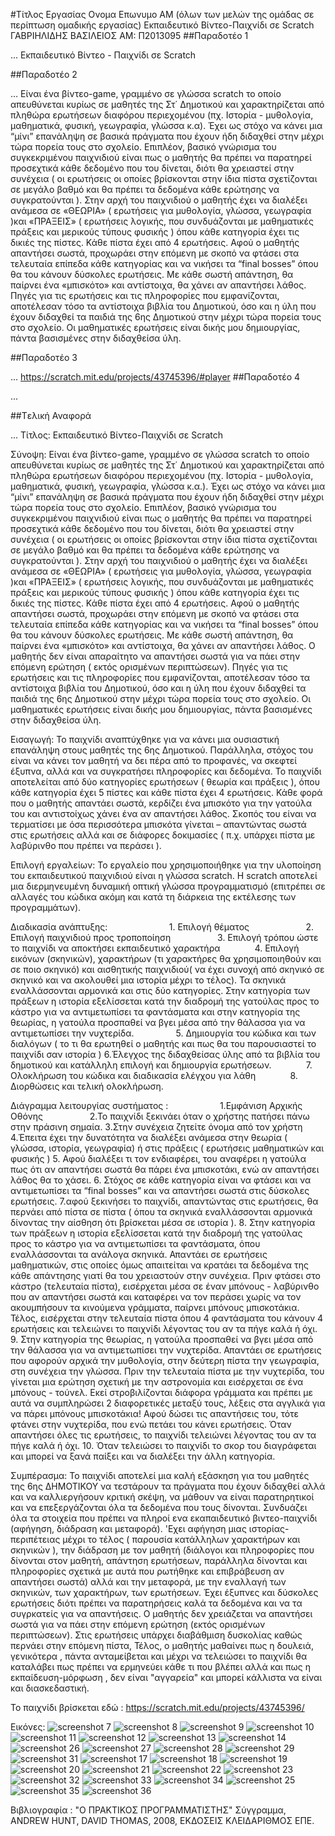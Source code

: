 ﻿#Τίτλος Εργασίας
Ονομα Επωνυμο
ΑΜ (όλων των μελών της ομάδας σε περίπτωση ομαδικής εργασίας)
Εκπαιδευτικό Βίντεο-Παιχνίδι σε Scratch
ΓΑΒΡΙΗΛΙΔΗΣ ΒΑΣΙΛΕΙΟΣ
ΑΜ: Π2013095
##Παραδοτέο 1

...
Εκπαιδευτικό Βίντεο - Παιχνίδι σε Scratch

##Παραδοτέο 2

…
Είναι ένα βίντεο-game, γραμμένο σε γλώσσα scratch το οποίο απευθύνεται κυρίως σε μαθητές της Στ΄ Δημοτικού και χαρακτηρίζεται από πληθώρα ερωτήσεων διαφόρου περιεχομένου (πχ. Ιστορία - μυθολογία, μαθηματικά, φυσική, γεωγραφία, γλώσσα κ.α). Έχει ως στόχο να κάνει μια “μίνι” επανάληψη σε βασικά πράγματα που έχουν ήδη διδαχθεί στην μέχρι τώρα πορεία τους στο σχολείο. Επιπλέον, βασικό γνώρισμα του συγκεκριμένου παιχνιδιού είναι πως ο μαθητής θα πρέπει να παρατηρεί προσεχτικά κάθε δεδομένο που του δίνεται, διότι θα χρειαστεί στην συνέχεια ( οι ερωτήσεις οι οποίες βρίσκονται στην ίδια πίστα σχετίζονται σε μεγάλο βαθμό και θα πρέπει τα δεδομένα κάθε ερώτησης να συγκρατούνται ). Στην αρχή του παιχνιδιού ο μαθητής έχει να διαλέξει ανάμεσα σε «ΘΕΩΡΙΑ» ( ερωτήσεις για μυθολογία, γλώσσα, γεωγραφία )και «ΠΡΑΞΕΙΣ» ( ερωτήσεις λογικής, που συνδυάζονται με μαθηματικές πράξεις και μερικούς τύπους φυσικής ) όπου κάθε κατηγορία έχει τις δικιές της πίστες. Κάθε πίστα έχει από 4 ερωτήσεις. Αφού ο μαθητής απαντήσει σωστά, προχωράει στην επόμενη με σκοπό να φτάσει στα τελευταία επίπεδα κάθε κατηγορίας και να νικήσει τα “final bosses” όπου θα του κάνουν δύσκολες ερωτήσεις. Με κάθε σωστή απάντηση, θα παίρνει ένα «μπισκότο» και αντίστοιχα, θα χάνει αν απαντήσει λάθος. Πηγές για τις ερωτήσεις και τις πληροφορίες που εμφανίζονται, αποτέλεσαν τόσο τα αντίστοιχα βιβλία του Δημοτικού, όσο και η ύλη που έχουν διδαχθεί τα παιδιά της 6ης Δημοτικού στην μέχρι τώρα πορεία τους στο σχολείο. Οι μαθηματικές ερωτήσεις είναι δικής μου δημιουργίας, πάντα βασισμένες στην διδαχθείσα ύλη.

##Παραδοτέο 3

...
https://scratch.mit.edu/projects/43745396/#player
##Παραδοτέο 4

...

##Tελική Αναφορά

...
Τίτλος: Εκπαιδευτικό Βίντεο-Παιχνίδι σε Scratch

Σύνοψη: Είναι ένα βίντεο-game, γραμμένο σε γλώσσα scratch το οποίο απευθύνεται κυρίως σε μαθητές της Στ΄ Δημοτικού και χαρακτηρίζεται από πληθώρα ερωτήσεων διαφόρου περιεχομένου (πχ. Ιστορία - μυθολογία, μαθηματικά, φυσική, γεωγραφία, γλώσσα κ.α.). Έχει ως στόχο να κάνει μια “μίνι” επανάληψη σε βασικά πράγματα που έχουν ήδη διδαχθεί στην μέχρι τώρα πορεία τους στο σχολείο. Επιπλέον, βασικό γνώρισμα του συγκεκριμένου παιχνιδιού είναι πως ο μαθητής θα πρέπει να παρατηρεί προσεχτικά κάθε δεδομένο που του δίνεται, διότι θα χρειαστεί στην συνέχεια ( οι ερωτήσεις οι οποίες βρίσκονται στην ίδια πίστα σχετίζονται σε μεγάλο βαθμό και θα πρέπει τα δεδομένα κάθε ερώτησης να συγκρατούνται ). Στην αρχή του παιχνιδιού ο μαθητής έχει να διαλέξει ανάμεσα σε «ΘΕΩΡΙΑ» ( ερωτήσεις για μυθολογία, γλώσσα, γεωγραφία )και «ΠΡΑΞΕΙΣ» ( ερωτήσεις λογικής, που συνδυάζονται με μαθηματικές πράξεις και μερικούς τύπους φυσικής ) όπου κάθε κατηγορία έχει τις δικιές της πίστες. Κάθε πίστα έχει από 4 ερωτήσεις. Αφού ο μαθητής απαντήσει σωστά, προχωράει στην επόμενη με σκοπό να φτάσει στα τελευταία επίπεδα κάθε κατηγορίας και να νικήσει τα “final bosses” όπου θα του κάνουν δύσκολες ερωτήσεις. Με κάθε σωστή απάντηση, θα παίρνει ένα «μπισκότο» και αντίστοιχα, θα χάνει αν απαντήσει λάθος. Ο μαθητής δεν είναι απαραίτητο να απαντήσει σωστά για να πάει στην επόμενη ερώτηση ( εκτός ορισμένων περιπτώσεων).  Πηγές για τις ερωτήσεις και τις πληροφορίες που εμφανίζονται, αποτέλεσαν τόσο τα αντίστοιχα βιβλία του Δημοτικού, όσο και η ύλη που έχουν διδαχθεί τα παιδιά της 6ης Δημοτικού στην μέχρι τώρα πορεία τους στο σχολείο. Οι μαθηματικές ερωτήσεις είναι δικής μου δημιουργίας, πάντα βασισμένες στην διδαχθείσα ύλη.

Εισαγωγή:
Το παιχνίδι αναπτύχθηκε για να κάνει μια ουσιαστική επανάληψη στους μαθητές της 6ης Δημοτικού. Παράλληλα, στόχος του είναι να κάνει τον μαθητή να δει πέρα από το προφανές, να σκεφτεί έξυπνα, αλλά και να συγκρατήσει πληροφορίες και δεδομένα. Το παιχνίδι αποτελείται από δύο κατηγορίες ερωτήσεων ( θεωρία και πράξεις ), όπου κάθε κατηγορία έχει 5 πίστες και κάθε πίστα έχει 4 ερωτήσεις. Κάθε φορά που ο μαθητής απαντάει σωστά, κερδίζει ένα μπισκότο για την γατούλα του και αντιστοίχως χάνει ένα αν απαντήσει λάθος. Σκοπός του είναι να τερματίσει με όσα περισσότερα  μπισκότα γίνεται – απαντώντας σωστά στις ερωτήσεις αλλά και σε διάφορες δοκιμασίες ( π.χ. υπάρχει πίστα με λαβύρινθο που πρέπει να περάσει ).

Επιλογή εργαλείων:
Το εργαλείο που χρησιμοποιήθηκε για την υλοποίηση του εκπαιδευτικού παιχνιδιού είναι η γλώσσα scratch. Η scratch αποτελεί μια διερμηνευμένη δυναμική οπτική γλώσσα προγραμματισμό (επιτρέπει σε αλλαγές του κώδικα ακόμη και κατά τη διάρκεια της εκτέλεσης των προγραμμάτων). 

Διαδικασία ανάπτυξης:   
                     1. Επιλογή θέματος 
                     2. Επιλογή παιχνιδιού προς τροποποίηση 
                 3. Επιλογή τρόπου ώστε το παιχνίδι να αποκτήσει εκπαιδευτικό                  χαρακτήρα
             4. Επιλογή εικόνων (σκηνικών), χαρακτήρων (τι χαρακτήρες θα χρησιμοποιηθούν και σε ποιο σκηνικό) και αισθητικής παιχνιδιού( να έχει συνοχή από σκηνικό σε σκηνικό και να ακολουθεί μια ιστορία μέχρι το τέλος). Τα σκηνικά εναλλάσσονται αρμονικά και στις δύο κατηγορίες. Στην κατηγορία των πράξεων η ιστορία εξελίσσεται κατά την διαδρομή της γατούλας προς το κάστρο για να αντιμετωπίσει τα φαντάσματα και στην κατηγορία της θεωρίας, η γατούλα προσπαθεί να βγει μέσα από την θάλασσα για να αντιμετωπίσει την νυχτερίδα.
                5. Δημιουργία του κώδικα και των διαλόγων ( το τι θα ερωτηθεί ο μαθητής και πως θα του παρουσιαστεί το παιχνίδι σαν ιστορία )
                6.Έλεγχος της διδαχθείσας ύλης από τα βιβλία του δημοτικού και κατάλληλη επιλογή και δημιουργία ερωτήσεων. 
             7. Ολοκλήρωση του κώδικα και  διαδικασία ελέγχου για λάθη
             8. Διορθώσεις και τελική ολοκλήρωση.




Διάγραμμα λειτουργίας συστήματος :  
                  1.Εμφάνιση Αρχικής Οθόνης
                  2.Το παιχνίδι ξεκινάει όταν ο χρήστης πατήσει πάνω στην πράσινη σημαία.
                  3.Στην συνέχεια ζητείτε  όνομα από τον χρήστη
                  4.Έπειτα έχει την δυνατότητα να διαλέξει ανάμεσα στην θεωρία ( γλώσσα, ιστορία, γεωγραφία) ή στις πράξεις ( ερωτήσεις μαθηματικών και φυσικής )
                  5. Αφού διαλέξει τι τον ενδιαφέρει, του αναφέρει η γατούλα πως ότι αν απαντήσει σωστά θα πάρει ένα μπισκοτάκι, ενώ αν απαντήσει λάθος θα το χάσει.
                  6. Στόχος σε κάθε κατηγορία είναι να φτάσει και να αντιμετωπίσει τα “final bosses” και να απαντήσει σωστά στις δύσκολες ερωτήσεις.
                  7.αφού ξεκινήσει το παιχνίδι, απαντώντας στις ερωτήσεις, θα περνάει από πίστα σε πίστα ( όπου τα σκηνικά εναλλάσσονται αρμονικά δίνοντας την αίσθηση ότι βρίσκεται μέσα σε ιστορία ).
                  8. Στην κατηγορία των πράξεων η ιστορία εξελίσσεται κατά την διαδρομή της γατούλας προς το κάστρο για να αντιμετωπίσει τα φαντάσματα, όπου εναλλάσσονται τα ανάλογα σκηνικά. Απαντάει σε ερωτήσεις μαθηματικών, στις οποίες όμως απαιτείται να κρατάει τα δεδομένα της κάθε απάντησης γιατί θα του χρειαστούν στην συνέχεια.  Πριν φτάσει στο κάστρο (τελευταία πίστα), εισέρχεται μέσα σε έναν μπόνους - λαβύρινθο που αν απαντήσει σωστά και καταφέρει να τον περάσει χωρίς να τον ακουμπήσουν τα κινούμενα γράμματα, παίρνει μπόνους μπισκοτάκια. Τέλος, εισέρχεται στην τελευταία πίστα όπου 4 φαντάσματα του κάνουν 4 ερωτήσεις και τελειώνει το παιχνίδι λέγοντας του αν τα πήγε καλά ή όχι.
                   9.  Στην κατηγορία της θεωρίας, η γατούλα προσπαθεί να βγει μέσα από την θάλασσα για να αντιμετωπίσει την νυχτερίδα. Απαντάει σε ερωτήσεις που αφορούν αρχικά την μυθολογία, στην δεύτερη πίστα την γεωγραφία, στη συνέχεια την γλώσσα. Πριν την τελευταία πίστα με την νυχτερίδα, του γίνεται μια ερώτηση σχετική με την αστρονομία και εισέρχεται σε ένα μπόνους - τούνελ. Εκεί στροβιλίζονται διάφορα γράμματα και πρέπει με αυτά να συμπληρώσει 2 διαφορετικές μεταξύ τους, λέξεις στα αγγλικά για να πάρει μπόνους μπισκοτάκια! Αφού δώσει τις απαντήσεις του, τότε φτάνει στην νυχτερίδα, που ενώ πετάει του κάνει ερωτήσεις. Όταν απαντήσει όλες τις ερωτήσεις, το παιχνίδι τελειώνει λέγοντας του αν τα πήγε καλά ή όχι.
                  10.  Όταν τελειώσει το παιχνίδι το σκορ του διαγράφεται και μπορεί να ξανά παίξει και να διαλέξει την άλλη κατηγορία.
                 

Συμπέρασμα: Το παιχνίδι αποτελεί μια καλή εξάσκηση για του μαθητές της 6ης ΔΗΜΟΤΙΚΟΥ να τεστάρουν τα πράγματα που έχουν διδαχθεί αλλά και να καλλιεργήσουν κριτική σκέψη, να μάθουν να είναι παρατηρητικοί και να επεξεργάζονται όλα τα δεδομένα που τους δίνονται. Συνδυάζει όλα τα στοιχεία που πρέπει να πληροί ενα εκαπαιδευτικό βιντεο-παιχνίδι (αφήγηση, διάδραση και μεταφορά). 'Εχει αφήγηση μιας ιστορίας-περιπέτειας μέχρι το τέλος  ( παρουσία κατάλληλων χαρακτήρων και σκηνικών ), την διάδραση με τον μαθητή (διάλογοι και πληροφορίες που δίνονται στον μαθητή,  απάντηση ερωτήσεων, παράλληλα δίνονται και πληροφορίες σχετικά με αυτά που ρωτήθηκε και επιβράβευση αν απαντήσει σωστά) αλλά και την μεταφορά, με την εναλλαγή των σκηνικών, των χαρακτήρων, των ερωτήσεων. Έχει έξυπνες και δύσκολες ερωτήσεις διότι πρέπει να παρατηρήσεις καλά τα δεδομένα και να τα συγρκατείς για να απαντήσεις. Ο μαθητής δεν χρειάζεται να απαντήσει σωστά για να πάει στην επόμενη ερώτηση (εκτός ορισμένων περιπτώσεων). Στις ερωτήσεις υπάρχει διαβάθμιση δυσκολίας καθώς περνάει στην επόμενη πίστα, Τέλος, ο μαθητής μαθαίνει πως η δουλειά, γενικότερα , πάντα ανταμείβεται και μέχρι να τελειώσει το παιχνίδι θα καταλάβει πως πρέπει να ερμηνεύει κάθε τι που βλέπει αλλά και πως η εκπαίδευση-μόρφωση , δεν είναι "αγγαρεία" και μπορεί κάλλιστα να είναι και διασκεδαστική.

Το παιχνίδι βρίσκεται εδώ : https://scratch.mit.edu/projects/43745396/

Εικόνες: 
![screenshot 7](https://cloud.githubusercontent.com/assets/19407927/15634055/b81fa962-25c3-11e6-9f77-c5fed532aee5.png)
![screenshot 8](https://cloud.githubusercontent.com/assets/19407927/15634057/bb4eeb52-25c3-11e6-8490-9e08062f7992.png)
![screenshot 9](https://cloud.githubusercontent.com/assets/19407927/15634058/bbe8a404-25c3-11e6-8cd2-c9e543a94ca6.png)
![screenshot 10](https://cloud.githubusercontent.com/assets/19407927/15634059/bd023d6e-25c3-11e6-84d7-3568ba2c759e.png)
![screenshot 11](https://cloud.githubusercontent.com/assets/19407927/15634060/bdda302a-25c3-11e6-8d6f-d28eea8b94ec.png)
![screenshot 12](https://cloud.githubusercontent.com/assets/19407927/15634061/be7128c2-25c3-11e6-830f-2ac06a0a7a8a.png)
![screenshot 13](https://cloud.githubusercontent.com/assets/19407927/15634062/bef657ea-25c3-11e6-8571-14cbfb21e673.png)
![screenshot 14](https://cloud.githubusercontent.com/assets/19407927/15634064/bfaa80a8-25c3-11e6-8201-5c1641efbdb1.png)
![screenshot 26](https://cloud.githubusercontent.com/assets/19407927/15634404/7671c9ac-25cb-11e6-8a75-312d60b61457.png)
![screenshot 27](https://cloud.githubusercontent.com/assets/19407927/15634405/76ce913c-25cb-11e6-926a-dc91d5b35623.png)
![screenshot 28](https://cloud.githubusercontent.com/assets/19407927/15634406/77859116-25cb-11e6-9790-292d270251a6.png)
![screenshot 29](https://cloud.githubusercontent.com/assets/19407927/15634407/7803269e-25cb-11e6-9a59-4dad30c09650.png)
![screenshot 31](https://cloud.githubusercontent.com/assets/19407927/15634409/79ce8d2e-25cb-11e6-84b0-05c0305a1c9e.png)
![screenshot 17](https://cloud.githubusercontent.com/assets/19407927/15634067/c1b5789e-25c3-11e6-8f39-8f0a1efb0093.png)
![screenshot 18](https://cloud.githubusercontent.com/assets/19407927/15634068/c2765c3a-25c3-11e6-9613-1510d42e7e1e.png)
![screenshot 19](https://cloud.githubusercontent.com/assets/19407927/15634069/c2fd9f42-25c3-11e6-9f58-b670929bea08.png)
![screenshot 20](https://cloud.githubusercontent.com/assets/19407927/15634070/c37c6426-25c3-11e6-9364-adba57d7a6de.png)
![screenshot 21](https://cloud.githubusercontent.com/assets/19407927/15634071/c3ec4fc0-25c3-11e6-8638-fd399892e834.png)
![screenshot 22](https://cloud.githubusercontent.com/assets/19407927/15634072/c4a478e8-25c3-11e6-8bac-dd6fe813fb22.png)
![screenshot 23](https://cloud.githubusercontent.com/assets/19407927/15634073/c546535c-25c3-11e6-8d0b-283eea4770ff.png)
![screenshot 32](https://cloud.githubusercontent.com/assets/19407927/15634410/7a710d10-25cb-11e6-9a3f-826f501a9441.png)
![screenshot 33](https://cloud.githubusercontent.com/assets/19407927/15634411/7adff75c-25cb-11e6-9cac-d1721d77a784.png)
![screenshot 34](https://cloud.githubusercontent.com/assets/19407927/15634412/7b4cf9ba-25cb-11e6-8335-9a85a60ee41a.png)
![screenshot 25](https://cloud.githubusercontent.com/assets/19407927/15634075/c643cabe-25c3-11e6-9e45-72a4fa4df359.png)
![screenshot 35](https://cloud.githubusercontent.com/assets/19407927/15634413/7c02edba-25cb-11e6-861a-7c4f1a136e08.png)
![screenshot 36](https://cloud.githubusercontent.com/assets/19407927/15634414/7cc41580-25cb-11e6-9a8d-2e28a695c575.png)

Βιβλιογραφία : "Ο ΠΡΑΚΤΙΚΟΣ ΠΡΟΓΡΑΜΜΑΤΙΣΤΗΣ" Σύγγραμμα, ANDREW HUNT, DAVID THOMAS, 2008, ΕΚΔΟΣΕΙΣ ΚΛΕΙΔΑΡΙΘΜΟΣ ΕΠΕ.
